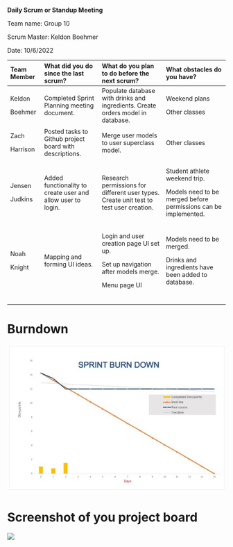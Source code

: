 ﻿**Daily Scrum or Standup Meeting**

Team name: Group 10

Scrum Master: Keldon Boehmer

Date: 10/6/2022


|**Team Member**|**What did you do since the last scrum?**|**What do you plan to do before the next scrum?**|**What obstacles do you have?**|
| :- | :- | :- | :- |
|<p></p><p>Keldon</p><p>Boehmer</p><p></p><p></p><p></p><p></p>|Completed Sprint Planning meeting document.|Populate database with drinks and ingredients. Create orders model in database.|<p>Weekend plans</p><p></p><p>Other classes</p>|
|<p></p><p></p><p>Zach</p><p>Harrison</p><p></p><p></p><p></p>|Posted tasks to Github project board with descriptions.|Merge user models to user superclass model.|Other classes|
|<p></p><p></p><p>Jensen</p><p>Judkins</p><p></p><p></p><p></p>|Added functionality to create user and allow user to login. |Research permissions for different user types. Create unit test to test user creation.|<p>Student athlete weekend trip. </p><p></p><p>Models need to be merged before permissions can be implemented.</p>|
|<p></p><p></p><p>Noah</p><p>Knight</p><p></p><p></p><p></p>|Mapping and forming UI ideas.|<p>Login and user creation page UI set up.</p><p></p><p>Set up navigation after models merge.</p><p></p><p>Menu page UI</p>|<p>Models need to be merged.</p><p></p><p>Drinks and ingredients have been added to database.</p>|
|<p></p><p></p><p></p><p></p><p></p><p></p>||||
#
#
# Burndown
![](Aspose.Words.d22fff7f-d5a1-4c44-983b-65542f3993d4.001.jpeg)












# Screenshot of you project board




![](Aspose.Words.d22fff7f-d5a1-4c44-983b-65542f3993d4.002.png)
